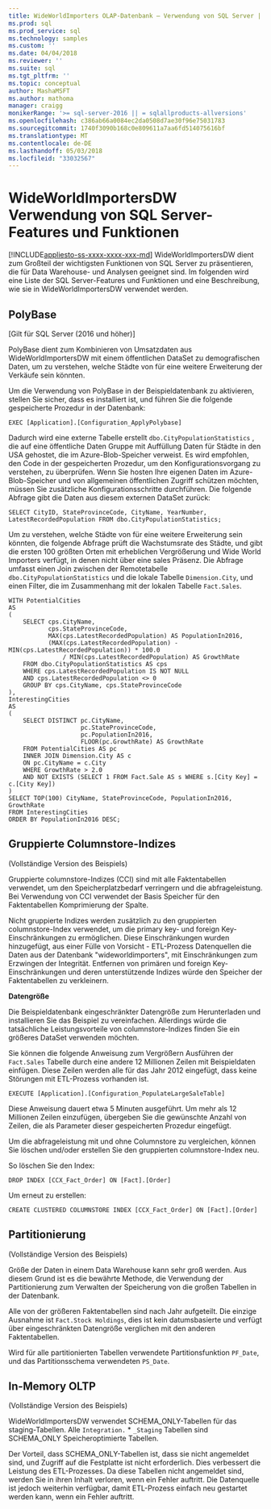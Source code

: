 ```yaml
---
title: WideWorldImporters OLAP-Datenbank – Verwendung von SQL Server | Microsoft Docs
ms.prod: sql
ms.prod_service: sql
ms.technology: samples
ms.custom: ''
ms.date: 04/04/2018
ms.reviewer: ''
ms.suite: sql
ms.tgt_pltfrm: ''
ms.topic: conceptual
author: MashaMSFT
ms.author: mathoma
manager: craigg
monikerRange: '>= sql-server-2016 || = sqlallproducts-allversions'
ms.openlocfilehash: c386ab66a0084ec2da0508d7ae30f96e75031783
ms.sourcegitcommit: 1740f3090b168c0e809611a7aa6fd514075616bf
ms.translationtype: MT
ms.contentlocale: de-DE
ms.lasthandoff: 05/03/2018
ms.locfileid: "33032567"
---
```

# <a name="wideworldimportersdw-use-of-sql-server-features-and-capabilities"></a>WideWorldImportersDW Verwendung von SQL Server-Features und Funktionen
[!INCLUDE[appliesto-ss-xxxx-xxxx-xxx-md](../includes/appliesto-ss-xxxx-xxxx-xxx-md.md)]
WideWorldImportersDW dient zum Großteil der wichtigsten Funktionen von SQL Server zu präsentieren, die für Data Warehouse- und Analysen geeignet sind. Im folgenden wird eine Liste der SQL Server-Features und Funktionen und eine Beschreibung, wie sie in WideWorldImportersDW verwendet werden.

## <a name="polybase"></a>PolyBase

[Gilt für SQL Server (2016 und höher)]

PolyBase dient zum Kombinieren von Umsatzdaten aus WideWorldImportersDW mit einem öffentlichen DataSet zu demografischen Daten, um zu verstehen, welche Städte von für eine weitere Erweiterung der Verkäufe sein könnten.

Um die Verwendung von PolyBase in der Beispieldatenbank zu aktivieren, stellen Sie sicher, dass es installiert ist, und führen Sie die folgende gespeicherte Prozedur in der Datenbank:

    EXEC [Application].[Configuration_ApplyPolybase]

Dadurch wird eine externe Tabelle erstellt `dbo.CityPopulationStatistics` , die auf eine öffentliche Daten Gruppe mit Auffüllung Daten für Städte in den USA gehostet, die im Azure-Blob-Speicher verweist. Es wird empfohlen, den Code in der gespeicherten Prozedur, um den Konfigurationsvorgang zu verstehen, zu überprüfen. Wenn Sie hosten Ihre eigenen Daten im Azure-Blob-Speicher und von allgemeinen öffentlichen Zugriff schützen möchten, müssen Sie zusätzliche Konfigurationsschritte durchführen. Die folgende Abfrage gibt die Daten aus diesem externen DataSet zurück:

    SELECT CityID, StateProvinceCode, CityName, YearNumber, LatestRecordedPopulation FROM dbo.CityPopulationStatistics;

Um zu verstehen, welche Städte von für eine weitere Erweiterung sein könnten, die folgende Abfrage prüft die Wachstumsrate des Städte, und gibt die ersten 100 größten Orten mit erheblichen Vergrößerung und Wide World Importers verfügt, in denen nicht über eine sales Präsenz. Die Abfrage umfasst einen Join zwischen der Remotetabelle `dbo.CityPopulationStatistics` und die lokale Tabelle `Dimension.City`, und einen Filter, die im Zusammenhang mit der lokalen Tabelle `Fact.Sales`.

    WITH PotentialCities
    AS
    (
        SELECT cps.CityName,
               cps.StateProvinceCode,
               MAX(cps.LatestRecordedPopulation) AS PopulationIn2016,
               (MAX(cps.LatestRecordedPopulation) - MIN(cps.LatestRecordedPopulation)) * 100.0
                   / MIN(cps.LatestRecordedPopulation) AS GrowthRate
        FROM dbo.CityPopulationStatistics AS cps
        WHERE cps.LatestRecordedPopulation IS NOT NULL
        AND cps.LatestRecordedPopulation <> 0
        GROUP BY cps.CityName, cps.StateProvinceCode
    ),
    InterestingCities
    AS
    (
        SELECT DISTINCT pc.CityName,
                        pc.StateProvinceCode,
                        pc.PopulationIn2016,
                        FLOOR(pc.GrowthRate) AS GrowthRate
        FROM PotentialCities AS pc
        INNER JOIN Dimension.City AS c
        ON pc.CityName = c.City
        WHERE GrowthRate > 2.0
        AND NOT EXISTS (SELECT 1 FROM Fact.Sale AS s WHERE s.[City Key] = c.[City Key])
    )
    SELECT TOP(100) CityName, StateProvinceCode, PopulationIn2016, GrowthRate
    FROM InterestingCities
    ORDER BY PopulationIn2016 DESC;

## <a name="clustered-columnstore-indexes"></a>Gruppierte Columnstore-Indizes

(Vollständige Version des Beispiels)

Gruppierte columnstore-Indizes (CCI) sind mit alle Faktentabellen verwendet, um den Speicherplatzbedarf verringern und die abfrageleistung. Bei Verwendung von CCI verwendet der Basis Speicher für den Faktentabellen Komprimierung der Spalte.

Nicht gruppierte Indizes werden zusätzlich zu den gruppierten columnstore-Index verwendet, um die primary key- und foreign Key-Einschränkungen zu ermöglichen. Diese Einschränkungen wurden hinzugefügt, aus einer Fülle von Vorsicht - ETL-Prozess Datenquellen die Daten aus der Datenbank "wideworldimporters", mit Einschränkungen zum Erzwingen der Integrität. Entfernen von primären und foreign Key-Einschränkungen und deren unterstützende Indizes würde den Speicher der Faktentabellen zu verkleinern.

**Datengröße**

Die Beispieldatenbank eingeschränkter Datengröße zum Herunterladen und installieren Sie das Beispiel zu vereinfachen. Allerdings würde die tatsächliche Leistungsvorteile von columnstore-Indizes finden Sie ein größeres DataSet verwenden möchten.

Sie können die folgende Anweisung zum Vergrößern Ausführen der `Fact.Sales` Tabelle durch eine andere 12 Millionen Zeilen mit Beispieldaten einfügen. Diese Zeilen werden alle für das Jahr 2012 eingefügt, dass keine Störungen mit ETL-Prozess vorhanden ist.

    EXECUTE [Application].[Configuration_PopulateLargeSaleTable]

Diese Anweisung dauert etwa 5 Minuten ausgeführt. Um mehr als 12 Millionen Zeilen einzufügen, übergeben Sie die gewünschte Anzahl von Zeilen, die als Parameter dieser gespeicherten Prozedur eingefügt.

Um die abfrageleistung mit und ohne Columnstore zu vergleichen, können Sie löschen und/oder erstellen Sie den gruppierten columnstore-Index neu.

So löschen Sie den Index:

    DROP INDEX [CCX_Fact_Order] ON [Fact].[Order]

Um erneut zu erstellen:

    CREATE CLUSTERED COLUMNSTORE INDEX [CCX_Fact_Order] ON [Fact].[Order]

## <a name="partitioning"></a>Partitionierung

(Vollständige Version des Beispiels)

Größe der Daten in einem Data Warehouse kann sehr groß werden. Aus diesem Grund ist es die bewährte Methode, die Verwendung der Partitionierung zum Verwalten der Speicherung von die großen Tabellen in der Datenbank.

Alle von der größeren Faktentabellen sind nach Jahr aufgeteilt. Die einzige Ausnahme ist `Fact.Stock Holdings`, dies ist kein datumsbasierte und verfügt über eingeschränkten Datengröße verglichen mit den anderen Faktentabellen.

Wird für alle partitionierten Tabellen verwendete Partitionsfunktion `PF_Date`, und das Partitionsschema verwendeten `PS_Date`.

## <a name="in-memory-oltp"></a>In-Memory OLTP

(Vollständige Version des Beispiels)

WideWorldImportersDW verwendet SCHEMA_ONLY-Tabellen für das staging-Tabellen. Alle `Integration.` * `_Staging` Tabellen sind SCHEMA_ONLY Speicheroptimierte Tabellen.

Der Vorteil, dass SCHEMA_ONLY-Tabellen ist, dass sie nicht angemeldet sind, und Zugriff auf die Festplatte ist nicht erforderlich. Dies verbessert die Leistung des ETL-Prozesses. Da diese Tabellen nicht angemeldet sind, werden Sie in ihren Inhalt verloren, wenn ein Fehler auftritt. Die Datenquelle ist jedoch weiterhin verfügbar, damit ETL-Prozess einfach neu gestartet werden kann, wenn ein Fehler auftritt.
